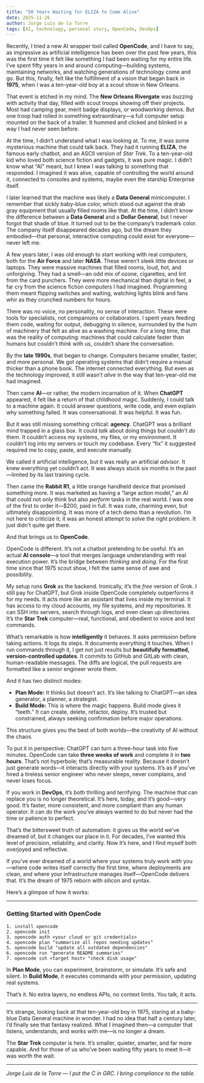 ```yaml
---
title: "50 Years Waiting for ELIZA to Come Alive"
date: 2025-11-26
author: Jorge Luis de la Torre
tags: [AI, technology, personal story, OpenCode, DevOps]
---
```


Recently, I tried a new AI wrapper tool called **OpenCode**, and I have to say, as impressive as artificial intelligence has been over the past few years, this was the first time it felt like something I had been waiting for my entire life. I’ve spent fifty years in and around computing—building systems, maintaining networks, and watching generations of technology come and go. But this, finally, felt like the fulfillment of a vision that began back in **1975**, when I was a ten-year-old boy at a scout show in New Orleans.

That event is etched in my mind. The **New Orleans Rivergate** was buzzing with activity that day, filled with scout troops showing off their projects. Most had camping gear, merit badge displays, or woodworking demos. But one troop had rolled in something extraordinary—a full computer setup mounted on the back of a trailer. It hummed and clicked and blinked in a way I had never seen before.

At the time, I didn’t understand what I was looking at. To me, it was some mysterious machine that could talk back. They had it running **ELIZA**, the famous early chatbot, and an ASCII version of *Star Trek*. To a ten-year-old kid who loved both science fiction and gadgets, it was pure magic. I didn’t know what “AI” meant, but I knew I was talking to something that responded. I imagined it was alive, capable of controlling the world around it, connected to consoles and systems, maybe even the starship Enterprise itself.

I later learned that the machine was likely a **Data General** minicomputer. I remember that sickly baby-blue color, which stood out against the drab gray equipment that usually filled rooms like that. At the time, I didn’t know the difference between a **Data General** and a **Dollar General**, but I never forgot that shade of blue. It turned out to be the company’s trademark color. The company itself disappeared decades ago, but the dream they embodied—that personal, interactive computing could exist for everyone—never left me.

A few years later, I was old enough to start working with real computers, both for the **Air Force** and later **NASA**. These weren’t sleek little devices or laptops. They were massive machines that filled rooms, loud, hot, and unforgiving. They had a smell—an odd mix of ozone, cigarettes, and lint from the card punchers. They were more mechanical than digital in feel, a far cry from the science fiction computers I had imagined. Programming them meant flipping switches and waiting, watching lights blink and fans whir as they crunched numbers for hours.

There was no voice, no personality, no sense of interaction. These were tools for specialists, not companions or collaborators. I spent years feeding them code, waiting for output, debugging in silence, surrounded by the hum of machinery that felt as alive as a washing machine. For a long time, that was the reality of computing: machines that could calculate faster than humans but couldn’t *think* with us, couldn’t share the conversation.

By the **late 1990s**, that began to change. Computers became smaller, faster, and more personal. We got operating systems that didn’t require a manual thicker than a phone book. The internet connected everything. But even as the technology improved, it still wasn’t *alive* in the way that ten-year-old me had imagined.

Then came **AI**—or rather, the modern incarnation of it. When **ChatGPT** appeared, it felt like a return of that childhood magic. Suddenly, I could talk to a machine again. It could answer questions, write code, and even explain why something failed. It was conversational. It was helpful. It was fun.

But it was still missing something critical: **agency**. ChatGPT was a brilliant mind trapped in a glass box. It could *talk* about doing things but couldn’t *do* them. It couldn’t access my systems, my files, or my environment. It couldn’t log into my servers or touch my codebase. Every “fix” it suggested required me to copy, paste, and execute manually.

We called it artificial intelligence, but it was really an artificial *advisor*. It knew everything yet couldn’t act. It was always stuck six months in the past—limited by its last training cycle.

Then came the **Rabbit R1**, a little orange handheld device that promised something more. It was marketed as having a “large action model,” an AI that could not only think but also *perform* tasks in the real world. I was one of the first to order it—$200, paid in full. It was cute, charming even, but ultimately disappointing. It was more of a tech demo than a revolution. I’m not here to criticize it; it was an honest attempt to solve the right problem. It just didn’t quite get there.

And that brings us to **OpenCode**.

OpenCode is different. It’s not a chatbot pretending to be useful. It’s an actual **AI console**—a tool that merges language understanding with real execution power. It’s the bridge between *thinking* and *doing*. For the first time since that 1975 scout show, I felt the same sense of awe and possibility.

My setup runs **Grok** as the backend. Ironically, it’s the *free* version of Grok. I still pay for ChatGPT, but Grok inside OpenCode completely outperforms it for my needs. It acts more like an assistant that lives inside my terminal. It has access to my cloud accounts, my file systems, and my repositories. It can SSH into servers, search through logs, and even clean up directories. It’s the **Star Trek** computer—real, functional, and obedient to voice and text commands.

What’s remarkable is how **intelligently** it behaves. It asks permission before taking actions. It logs its steps. It documents everything it touches. When I run commands through it, I get not just results but **beautifully formatted, version-controlled updates**. It commits to GitHub and GitLab with clean, human-readable messages. The diffs are logical, the pull requests are formatted like a senior engineer wrote them.

And it has two distinct modes:

* **Plan Mode:** It thinks but doesn’t act. It’s like talking to ChatGPT—an idea generator, a planner, a strategist.
* **Build Mode:** This is where the magic happens. Build mode gives it “teeth.” It can create, delete, refactor, deploy. It’s trusted but constrained, always seeking confirmation before major operations.

This structure gives you the best of both worlds—the creativity of AI without the chaos.

To put it in perspective: ChatGPT can turn a three-hour task into five minutes. OpenCode can take **three weeks of work** and complete it in **two hours**. That’s not hyperbole; that’s measurable reality. Because it doesn’t just generate words—it interacts directly with your systems. It’s as if you’ve hired a tireless senior engineer who never sleeps, never complains, and never loses focus.

If you work in **DevOps**, it’s both thrilling and terrifying. The machine that can replace you is no longer theoretical. It’s here, today, and it’s good—very good. It’s faster, more consistent, and more compliant than any human operator. It can do the work you’ve always wanted to do but never had the time or patience to perfect.

That’s the bittersweet truth of automation: it gives us the world we’ve dreamed of, but it changes our place in it. For decades, I’ve wanted this level of precision, reliability, and clarity. Now it’s here, and I find myself both overjoyed and reflective.

If you’ve ever dreamed of a world where your systems truly work *with* you—where code writes itself correctly the first time, where deployments are clean, and where your infrastructure manages itself—OpenCode delivers that. It’s the dream of 1975 reborn with silicon and syntax.

Here’s a glimpse of how it works:

---

### Getting Started with OpenCode

```
1. install opencode
2. opencode init
3. opencode auth <your cloud or git credentials>
4. opencode plan "summarize all repos needing updates"
5. opencode build "update all outdated dependencies"
6. opencode run "generate README summaries"
7. opencode ssh <target host> "check disk usage"
```

In **Plan Mode**, you can experiment, brainstorm, or simulate. It’s safe and silent.
In **Build Mode**, it executes commands with your permission, updating real systems.

That’s it. No extra layers, no endless APIs, no context limits. You talk, it acts.

---

It’s strange, looking back at that ten-year-old boy in 1975, staring at a baby-blue Data General machine in wonder. I had no idea that half a century later, I’d finally see that fantasy realized. What I imagined then—a computer that listens, understands, and works with me—is no longer a dream.

The **Star Trek** computer is here.
It’s smaller, quieter, smarter, and far more capable.
And for those of us who’ve been waiting fifty years to meet it—it was worth the wait.

---

*Jorge Luis de la Torre — I put the C in GRC. I bring compliance to the table.*